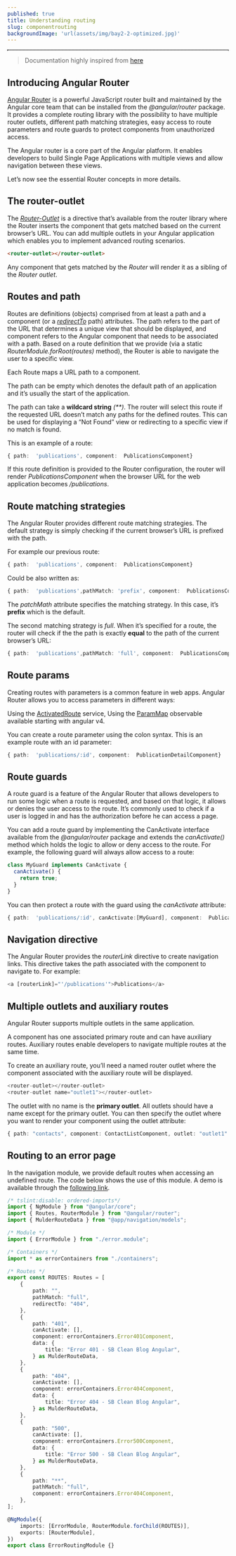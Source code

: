```yaml
---
published: true
title: Understanding routing
slug: componentrouting
backgroundImage: 'url(assets/img/bay2-2-optimized.jpg)'
---
```


<div style=" border:1px dotted black;" id="toc"></div>


> Documentation highly inspired from [here](https://www.smashingmagazine.com/2018/11/a-complete-guide-to-routing-in-angular/)

## Introducing Angular Router

[Angular Router](https://angular.io/guide/router) is a powerful JavaScript router built and maintained by the Angular core team that can be installed from the *@angular/router* package. It provides a complete routing library with the possibility to have multiple router outlets, different path matching strategies, easy access to route parameters and route guards to protect components from unauthorized access.

The Angular router is a core part of the Angular platform. It enables developers to build Single Page Applications with multiple views and allow navigation between these views.

Let’s now see the essential Router concepts in more details.

## The router-outlet

The *[Router-Outlet](https://angular.io/api/router/RouterOutlet)* is a directive that’s available from the router library where the Router inserts the component that gets matched based on the current browser’s URL. You can add multiple outlets in your Angular application which enables you to implement advanced routing scenarios.

```html
<router-outlet></router-outlet>
```

Any component that gets matched by the *Router* will render it as a sibling of the *Router outlet*.

## Routes and path

Routes are definitions (objects) comprised from at least a path and a component (or a *[redirectTo](https://angular.io/api/router/Route#redirectTo)* path) attributes. The path refers to the part of the URL that determines a unique view that should be displayed, and component refers to the Angular component that needs to be associated with a path. Based on a route definition that we provide (via a static *RouterModule.forRoot(routes)* method), the Router is able to navigate the user to a specific view.

Each Route maps a URL path to a component.

The path can be empty which denotes the default path of an application and it’s usually the start of the application.

The path can take a **wildcard string** *(\*\*)*. The router will select this route if the requested URL doesn’t match any paths for the defined routes. This can be used for displaying a “Not Found” view or redirecting to a specific view if no match is found.

This is an example of a route:

```ts
{ path:  'publications', component:  PublicationsComponent}
```

If this route definition is provided to the Router configuration, the router will render *PublicationsComponent* when the browser URL for the web application becomes */publications*.


## Route matching strategies

The Angular Router provides different route matching strategies. The default strategy is simply checking if the current browser’s URL is prefixed with the path.

For example our previous route:

```ts
{ path:  'publications', component:  PublicationsComponent}
```

Could be also written as:

```ts
{ path:  'publications',pathMatch: 'prefix', component:  PublicationsComponent}
```


The *patchMath* attribute specifies the matching strategy. In this case, it’s **prefix** which is the default.

The second  matching strategy is *full*. When it’s specified for a route, the router will check if the the path is exactly **equal** to the path of the current browser’s URL:

```ts
{ path:  'publications',pathMatch: 'full', component:  PublicationsComponent}
```

## Route params

Creating routes with parameters is a common feature in web apps. Angular Router allows you to access parameters in different ways:

Using the [ActivatedRoute](https://angular.io/api/router/ActivatedRoute) service,
Using the [ParamMap](https://angular.io/api/router/ParamMap) observable available starting with angular v4.

You can create a route parameter using the colon syntax. This is an example route with an id parameter:

```ts
{ path:  'publications/:id', component:  PublicationDetailComponent}
```

## Route guards

A route guard is a feature of the Angular Router that allows developers to run some logic when a route is requested, and based on that logic, it allows or denies the user access to the route. It’s commonly used to check if a user is logged in and has the authorization before he can access a page.

You can add a route guard by implementing the CanActivate interface available from the *@angular/router* package and extends the *canActivate()* method which holds the logic to allow or deny access to the route. For example, the following guard will always allow access to a route:

```ts
class MyGuard implements CanActivate {
  canActivate() {
    return true;
  }
}
```

You can then protect a route with the guard using the *canActivate* attribute:

```ts
{ path:  'publications/:id', canActivate:[MyGuard], component:  PublicationDetailComponent}
```

## Navigation directive

The Angular Router provides the *routerLink* directive to create navigation links. This directive takes the path associated with the component to navigate to. For example:

```ts
<a [routerLink]="'/publications'">Publications</a>
```

## Multiple outlets and auxiliary routes

Angular Router supports multiple outlets in the same application.

A component has one associated primary route and can have auxiliary routes. Auxiliary routes enable developers to navigate multiple routes at the same time.

To create an auxiliary route, you’ll need a named router outlet where the component associated with the auxiliary route will be displayed.

```ts
<router-outlet></router-outlet>  
<router-outlet name="outlet1"></router-outlet> 
```

The outlet with no name is the **primary outlet**.
All outlets should have a name except for the primary outlet.
You can then specify the outlet where you want to render your component using the outlet attribute:

```ts
{ path: "contacts", component: ContactListComponent, outlet: "outlet1" }
```


## Routing to an error page

In the navigation module, we provide default routes when accessing an undefined route. The code below shows the use of this module. A demo is available through the [following link](/foo).

```ts
/* tslint:disable: ordered-imports*/
import { NgModule } from "@angular/core";
import { Routes, RouterModule } from "@angular/router";
import { MulderRouteData } from "@app/navigation/models";

/* Module */
import { ErrorModule } from "./error.module";

/* Containers */
import * as errorContainers from "./containers";

/* Routes */
export const ROUTES: Routes = [
    {
        path: "",
        pathMatch: "full",
        redirectTo: "404",
    },
    {
        path: "401",
        canActivate: [],
        component: errorContainers.Error401Component,
        data: {
            title: "Error 401 - SB Clean Blog Angular",
        } as MulderRouteData,
    },
    {
        path: "404",
        canActivate: [],
        component: errorContainers.Error404Component,
        data: {
            title: "Error 404 - SB Clean Blog Angular",
        } as MulderRouteData,
    },
    {
        path: "500",
        canActivate: [],
        component: errorContainers.Error500Component,
        data: {
            title: "Error 500 - SB Clean Blog Angular",
        } as MulderRouteData,
    },
    {
        path: "**",
        pathMatch: "full",
        component: errorContainers.Error404Component,
    },
];

@NgModule({
    imports: [ErrorModule, RouterModule.forChild(ROUTES)],
    exports: [RouterModule],
})
export class ErrorRoutingModule {}
```